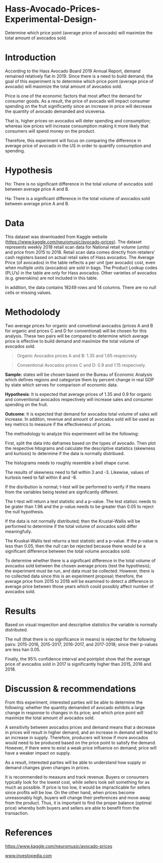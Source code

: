 # Hass-Avocado-Prices-Experimental-Design-
Determine which price point (average price of avocado) will maximize the total amount of avocados sold.

# Introduction
According to the Hass Avocado Board 2019 Annual Report, demand remained relatively flat in 2019. Since there is a need to build demand; the goal of this experiment is to determine which price point (average price of avocado) will maximize the total amount of avocados sold.

Price is one of the economic factors that most affect the demand for consumer goods. As a result, the price of avocado will impact consumer spending on the fruit significantly since an increase in price will decrease the quantity of avocado demanded and viceversa.

That is, higher prices on avocados will deter spending and consumption; whereas low prices will increase consumption making it more likely that consumers will spend money on the product.

Therefore, this experiment will focus on comparing the difference in average price of avocado in the US in order to quantify consumption and spending.

# Hypothesis
Ho: There is no significant difference in the total volume of avocados sold between average price A and B.

Ha: There is a significant difference in the total volume of avocados sold between average price A and B.

# Data
This dataset was downloaded from Kaggle website (https://www.kaggle.com/neuromusic/avocado-prices).
The dataset represents weekly 2018 retail scan data for National retail volume (units) and price from 2015 to 2018. Retail scan data comes directly from retailers’ cash registers based on actual retail sales of Hass avocados. The Average Price (of avocados) in the table reflects a per unit (per avocado) cost, even when multiple units (avocados) are sold in bags. The Product Lookup codes (PLU’s) in the table are only for Hass avocados. Other varieties of avocados (e.g. greenskins) are not included in this table.

In addition, the data contains 18249 rows and 14 columns. There are no null cells or missing values.

# Methodolody

Two average prices for organic and convetional avocados (prices A and B for organic and prices C and D for conventional) will be chosen for this analysis. These two pairs will be compared to determine which average price is effective to build demand and maximize the total volume of avocados sold.

>Organic Avocados prices A and B: 1.35 and 1.65 respecively.

>Conventional Avocados prices C and D: 0.9 and 1.15 respecively.

**Sample:** states will be chosen based on the Bureau of Economic Analysis which defines regions and categorize them by percent change in real GDP by state which serves for comparison of economic data.

**Hypothesis**: It is expected that average prices of 1.35 and 0.9 for organic and conventional avocados respectively will increase sales and consumer spending on the fruit.

**Outcome**: It is expected that demand for avocados total volume of sales will increase. In additon, revenue and amount of avocados sold will be used as key metrics to measure if the effectiveness of prices.

The methodology to analyze this experimeent will be the following:

First, split the data into daframes based on the types of avocado. Then plot the respective hitograms and calculate the descriptive statistics (skewness and kurtosis) to determine if the data is normally distribued. 

The histograms needs to roughly resemble a bell shape curve. 

The results of skewness need to fall within 3 and -3. Likewise, values of kurtosis need to fall within 8 and -8.

If the disribution is normal; t-test will be performed to verify if the means from the variables being tested are signficantly different. 

The t-test will return a test statistic and a p-value. The test statisic needs to be grater than 1.96 and the p-value needs to be greater than 0.05 to reject the null hypothesis.

If the data is not normally distributed; then the Krustal-Wallis will be performed to determine if the total volume of avocados sold differ meaningfully. 

The Kruskal-Wallis test returns a test statistic and a p-value. If the p-value is less than 0.05, then the null can be rejected because there would be a significant difference between the total volume avocados sold.

To determine whether there is a significant difference in the total volume of avocados sold between the chosen average prices (test the hypothesis); the experiment must be run, and data must be collected. However, there is no collected data since this is an experiment proposal; therefore, the average price from 2015 to 2018 will be examined to detect a difference in average price between those years which could possibly affect number of avocados sold.

# Results
Based on visual inspection and descriptive statistics the variable is normally distributed.

The null (that there is no significance in means) is rejected for the following pairs: 2015-2016, 2015-2017, 2016-2017, and 2017-2018; since their p-values are less han 0.05.

Finally, the 95% confidence interval and pointplot show that the average price of avocados sold in 2017 is significantly higher than 2015, 2016 and 2018.

# Discussion & recommendations
From this experiment, interested parties will be able to determine the following: whether the quantity demanded of avocado exhibits a large change in response to changes in its price; and which price point will maximize the total amount of avocados sold.

A sensitivity between avocados prices and demand means that a decrease in prices will result in higher demand, and an increase in demand will lead to an increase in supply. Therefore, producers will know if more avocados would need to be produced based on the price point to satisfy the demand. However, if there were to exist a weak price influence on demand; price will have a weaker impact on supply.

As a result, interested parties will be able to understand how supply or demand changes given changes in prices.

It is recommended to measure and track revenue. Buyers or consumers typically look for the lowest cost, while sellers look sell something for as much as possible. If price is too low, it would be impracticable for sellers since profits will be low. On the other hand, when prices become unreasonably high, buyers will change their preferences and move away from the product. Thus, it is important to find the proper balance (optimal price) whereby both buyers and sellers are able to benefit from the transaction.

# References
https://www.kaggle.com/neuromusic/avocado-prices

www.investopedia.com
